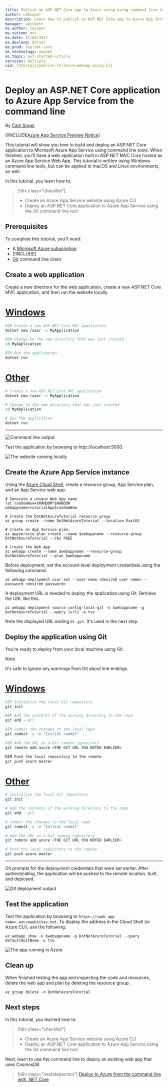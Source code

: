 ```yaml
---
title: Publish an ASP.NET Core app to Azure using using command line tools
author: camsoper
description: Learn how to publish an ASP.NET Core app to Azure App Service using the Git command line client.
manager: wpickett
ms.author: casoper
ms.custom: mvc
ms.date: 11/03/2017
ms.devlang: dotnet
ms.prod: asp.net-core
ms.technology: aspnet
ms.topic: get-started-article
services: multiple
uid: tutorials/publish-to-azure-webapp-using-cli
---
```


# Deploy an ASP.NET Core application to Azure App Service from the command line

By [Cam Soper](https://twitter.com/camsoper)

[!INCLUDE[Azure App Service Preview Notice](../includes/azure-apps-preview-notice.md)]

This tutorial will show you how to build and deploy an ASP.NET Core application to Microsoft Azure App Service using command line tools.  When finished, you'll have a web application built in ASP.NET MVC Core hosted as an Azure App Service Web App.  This tutorial is written using Windows command line tools, but can be applied to macOS and Linux environments, as well.  

In this tutorial, you learn how to:

> [!div class="checklist"]
> * Create an Azure App Service website using Azure CLI
> * Deploy an ASP.NET Core application to Azure App Service using the Git command line tool

## Prerequisites

To complete this tutorial, you'll need:

* A [Microsoft Azure subscription](https://azure.microsoft.com/free/)
* [!INCLUDE[](~/includes/net-core-sdk-download-link.md)]
* [Git](https://www.git-scm.com/) command line client

## Create a web application

Create a new directory for the web application, create a new ASP.NET Core MVC application, and then run the website locally.

# [Windows](#tab/windows)
```cmd
REM Create a new ASP.NET Core MVC application
dotnet new razor -o MyApplication

REM Change to the new directory that was just created
cd MyApplication

REM Run the application
dotnet run
```

# [Other](#tab/other)
```bash
# Create a new ASP.NET Core MVC application
dotnet new razor -o MyApplication

# Change to the new directory that was just created
cd MyApplication

# Run the application
dotnet run
```
---

![Command line output](publish-to-azure-webapp-using-cli/_static/new_prj.png)

Test the application by browsing to http://localhost:5000.

![The website running locally](publish-to-azure-webapp-using-cli/_static/app_test.png)


## Create the Azure App Service instance

Using the [Azure Cloud Shell](/azure/cloud-shell/quickstart), create a resource group, App Service plan, and an App Service web app.

```azurecli-interactive
# Generate a unique Web App name
let randomNum=$RANDOM*$RANDOM
webappname=tutorialApp$randomNum

# Create the DotNetAzureTutorial resource group
az group create --name DotNetAzureTutorial --location EastUS

# Create an App Service plan.
az appservice plan create --name $webappname --resource-group DotNetAzureTutorial --sku FREE

# Create the Web App
az webapp create --name $webappname --resource-group DotNetAzureTutorial --plan $webappname
```

Before deployment, set the account-level deployment credentials using the following command:

```azurecli-interactive
az webapp deployment user set --user-name <desired user name> --password <desired password>
```

A deployment URL is needed to deploy the application using Git.  Retrieve the URL like this.

```azurecli-interactive
az webapp deployment source config-local-git -n $webappname -g DotNetAzureTutorial --query [url] -o tsv
```
Note the displayed URL ending in `.git`. It's used in the next step.

## Deploy the application using Git

You're ready to deploy from your local machine using Git.

> [!NOTE]
> It's safe to ignore any warnings from Git about line endings.

# [Windows](#tab/windows)
```cmd
REM Initialize the local Git repository
git init

REM Add the contents of the working directory to the repo
git add --all

REM Commit the changes to the local repo
git commit -a -m "Initial commit"

REM Add the URL as a Git remote repository
git remote add azure <THE GIT URL YOU NOTED EARLIER>

REM Push the local repository to the remote
git push azure master
```

# [Other](#tab/other)
```bash
# Initialize the local Git repository
git init

# Add the contents of the working directory to the repo
git add --all

# Commit the changes to the local repo
git commit -a -m "Initial commit"

# Add the URL as a Git remote repository
git remote add azure <THE GIT URL YOU NOTED EARLIER>

# Push the local repository to the remote
git push azure master
```
---

Git prompts for the deployment credentials that were set earlier. After authenticating, the application will be pushed to the remote location, built, and deployed.

![Git deployment output](publish-to-azure-webapp-using-cli/_static/post_deploy.png)

## Test the application

Test the application by browsing to `https://<web app name>.azurewebsites.net`.  To display the address in the Cloud Shell (or Azure CLI), use the following:

```azurecli-interactive
az webapp show -n $webappname -g DotNetAzureTutorial --query defaultHostName -o tsv
```

![The app running in Azure](publish-to-azure-webapp-using-cli/_static/app_deployed.png)

## Clean up

When finished testing the app and inspecting the code and resources, delete the web app and plan by deleting the resource group.

```azurecli-interactive
az group delete -n DotNetAzureTutorial
```

## Next steps

In this tutorial, you learned how to:

> [!div class="checklist"]
> * Create an Azure App Service website using Azure CLI
> * Deploy an ASP.NET Core application to Azure App Service using the Git command line tool

Next, learn to use the command line to deploy an existing web app that uses CosmosDB.

> [!div class="nextstepaction"]
> [Deploy to Azure from the command line with .NET Core](/dotnet/azure/dotnet-quickstart-xplat)
